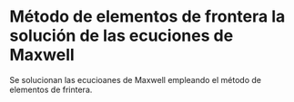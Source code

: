 # Método de elementos de frontera la solución de las ecuciones de Maxwell
Se solucionan las ecucioanes de Maxwell empleando el método de elementos de frintera.

